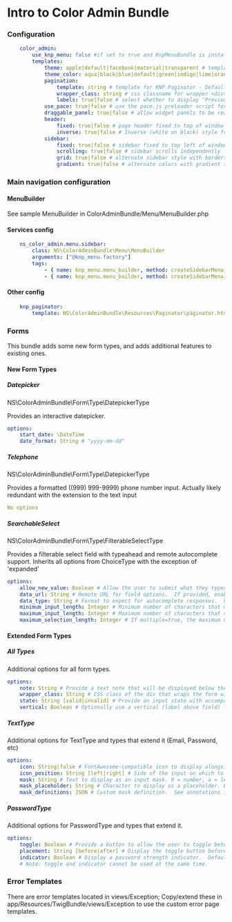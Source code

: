 # Intro to Color Admin Bundle

### Configuration

```yaml
    color_admin:
        use_knp_menu: false #if set to true and KnpMenuBundle is installed, we'll set the template to our knp_menu.html.twig template 
        templates:
            theme: apple|default|facebook|material|transparent # template theme; Default: 'default'
            theme_color: aqua|black|blue|default|green|indigo|lime|orange|pink|purple|red|yellow
            pagination:
                template: string # template for KNP Paginator - Default: 'NSColorAdminBundle:Pagination:pagination.html.twig'
                wrapper_class: string # css classname for wrapper <div> - Default: 'paginator-md'
                labels: true|false # select whether to display "Previous/Next" labels - Default: false
            use_pace: true|false # use the pace.js preloader script for fancy page-load animations - Do not use in development as page content will not display on 500-errors - Default: false
            draggable_panel: true|false # allow widget panels to be rearranged - Default: false
            header:
                fixed: true|false # page header fixed to top of window - Default: true
                inverse: true|false # Inverse (white on black) style for page header - Default: false
            sidebar:
                fixed: true|false # sidebar fixed to top left of window - Default: true
                scrolling: true|false # sidebar scrolls independently - Default: true
                grid: true|false # alternate sidebar style with borders - Default: false
                gradient: true|false # alternate colors with gradient style - Default: false
```

### Main navigation configuration
#### MenuBuilder

See sample MenuBuilder in ColorAdminBundle/Menu/MenuBuilder.php

#### Services config
```yaml
    ns_color_admin.menu.sidebar:
        class: NS\ColorAdminBundle\Menu\MenuBuilder
        arguments: ["@knp_menu.factory"]
        tags:
            - { name: knp_menu.menu_builder, method: createSidebarMenu, alias: sidebar } # The alias is what is used to retrieve the menu
            - { name: knp_menu.menu_builder, method: createSidebarMenu, alias: breadcrumbs }
```

#### Other config
```yaml
    knp_paginator:
        template: NS\ColorAdminBundle\Resources\Paginator\paginator.html.twig #optional
```

### Forms
This bundle adds some new form types, and adds additional features to existing ones.

#### New Form Types

##### Datepicker
NS\ColorAdminBundle\Form\Type\DatepickerType

Provides an interactive datepicker.
```yaml
options:
    start_date: \DateTime
    date_format: String # "yyyy-mm-dd"
```

##### Telephone
NS\ColorAdminBundle\Form\Type\DatepickerType

Provides a formatted ((999) 999-9999) phone number input.  Actually likely redundant with the extension to the text input
```yaml
No options
```

##### SearchableSelect
NS\ColorAdminBundle\Form\Type\FilterableSelectType

Provides a filterable select field with typeahead and remote autocomplete support. Inherits all options from ChoiceType with the exception of 'expanded'
```yaml
options:
    allow_new_value: Boolean # Allow the user to submit what they typed if there is no matching option. Default false.
    data_url: String # Remote URL for field options.  If provided, enables remote Autocomplete support. See the class annotations for example request/response format.  Default false.
    data_type: String # Format to expect for autocomplete responses.  Passing anything other than 'json' requires developer to provide custom response handling callback. See https://select2.org for full docs. Default 'json'.
    minimum_input_length: Integer # Minimum number of characters that must be typed before commencing search. Default 0.
    maximum_input_length: Integer # Maximum number of characters that can be used for search.  Why would you want that? Default 0.
    maximum_selection_length: Integer # If multiple=true, the maximum number of results that can be selected. 0 for unlimited. Default 0.
```

#### Extended Form Types

##### All Types
Additional options for all form types.
```yaml
options:
    note: String # Provide a text note that will be displayed below the field. Useful for stating password requirements, etc.
    wrapper_class: String # CSS class of the div that wraps the form widget (within div.form-group, next to the label). Default 'col-md-9'.
    state: String [valid|invalid] # Provide an input state with accompanying styling. Visual only, provides no user functionality.
    vertical: Boolean # Optionally use a vertical (label above field) layout when using the default form template.  Default false.
```

##### TextType
Additional options for TextType and types that extend it (Email, Password, etc)
```yaml
options:
    icon: String|false # FontAwesome-compatible icon to display alongside the text input. Default false.
    icon_position: String [left|right] # Side of the input on which to place the icon.  Default 'left'.
    mask: String # Text to display as an input mask. 9 = number, a = letter, * = wildcard. Example: (999) 999-9999 for a phone number, a9a 9a9 for postal code. Default false.
    mask_placeholder: String # Character to display as a placeholder. Example: mask_placeholder="_" and mask="(999) 999-9999 will have the input display "(___) ___-____" as the user types.  Default '_'.
    mask_definitions: JSON # Custom mask definition.  See annotations in NS\ColorAdmin\Form\Extension\MaskExtension for full details.  Default false.
```

##### PasswordType
Additional options for PasswordType and types that extend it.
```yaml
options:
    toggle: Boolean # Provide a button to allow the user to toggle between hidden and visible password. Default false.
    placement: String [before|after] # Display the toggle button before or after the input.  Default 'before'.
    indicator: Boolean # Display a password strength indicator.  Default false.
    # Note: toggle and indicator cannot be used at the same time.
```

### Error Templates

There are error templates located in views/Exception;  Copy/extend these in app/Resources/TwigBundle/views/Exception to use the custom error page templates.
